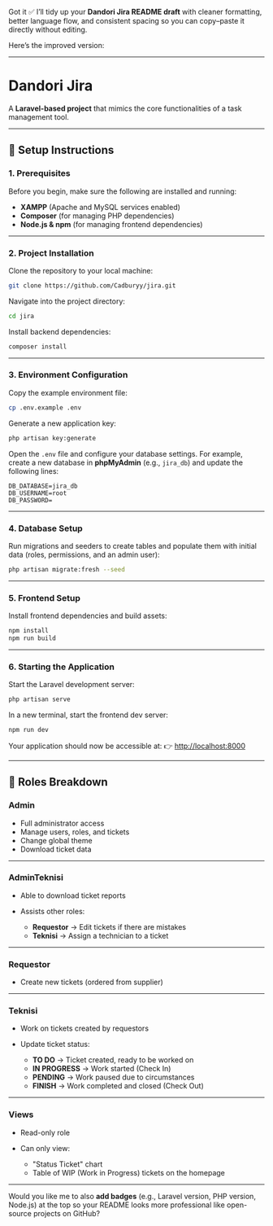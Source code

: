 Got it ✅ I’ll tidy up your **Dandori Jira README draft** with cleaner formatting, better language flow, and consistent spacing so you can copy–paste it directly without editing.

Here’s the improved version:

---

# Dandori Jira

A **Laravel-based project** that mimics the core functionalities of a task management tool.

---

## 🚀 Setup Instructions

### 1. Prerequisites

Before you begin, make sure the following are installed and running:

* **XAMPP** (Apache and MySQL services enabled)
* **Composer** (for managing PHP dependencies)
* **Node.js & npm** (for managing frontend dependencies)

---

### 2. Project Installation

Clone the repository to your local machine:

```bash
git clone https://github.com/Cadburyy/jira.git
```

Navigate into the project directory:

```bash
cd jira
```

Install backend dependencies:

```bash
composer install
```

---

### 3. Environment Configuration

Copy the example environment file:

```bash
cp .env.example .env
```

Generate a new application key:

```bash
php artisan key:generate
```

Open the `.env` file and configure your database settings.
For example, create a new database in **phpMyAdmin** (e.g., `jira_db`) and update the following lines:

```env
DB_DATABASE=jira_db
DB_USERNAME=root
DB_PASSWORD=
```

---

### 4. Database Setup

Run migrations and seeders to create tables and populate them with initial data (roles, permissions, and an admin user):

```bash
php artisan migrate:fresh --seed
```

---

### 5. Frontend Setup

Install frontend dependencies and build assets:

```bash
npm install
npm run build
```

---

### 6. Starting the Application

Start the Laravel development server:

```bash
php artisan serve
```

In a new terminal, start the frontend dev server:

```bash
npm run dev
```

Your application should now be accessible at:
👉 [http://localhost:8000](http://localhost:8000)

---

## 👥 Roles Breakdown

### **Admin**

* Full administrator access
* Manage users, roles, and tickets
* Change global theme
* Download ticket data

---

### **AdminTeknisi**

* Able to download ticket reports
* Assists other roles:

  * **Requestor** → Edit tickets if there are mistakes
  * **Teknisi** → Assign a technician to a ticket

---

### **Requestor**

* Create new tickets (ordered from supplier)

---

### **Teknisi**

* Work on tickets created by requestors
* Update ticket status:

  * **TO DO** → Ticket created, ready to be worked on
  * **IN PROGRESS** → Work started (Check In)
  * **PENDING** → Work paused due to circumstances
  * **FINISH** → Work completed and closed (Check Out)

---

### **Views**

* Read-only role
* Can only view:

  * "Status Ticket" chart
  * Table of WIP (Work in Progress) tickets on the homepage

---

Would you like me to also **add badges** (e.g., Laravel version, PHP version, Node.js) at the top so your README looks more professional like open-source projects on GitHub?
